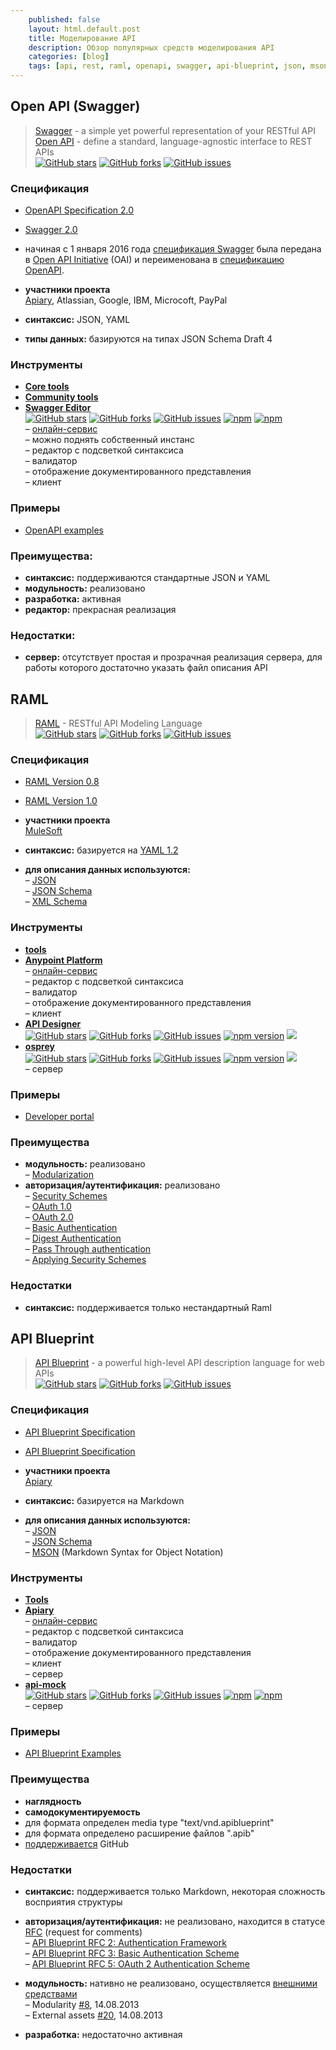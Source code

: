 ```yaml
---
    published: false
    layout: html.default.post
    title: Моделирование API
    description: Обзор популярных средств моделирования API
    categories: [blog]
    tags: [api, rest, raml, openapi, swagger, api-blueprint, json, mson, markdown, yaml]
---
```



## Open API (Swagger)
> [Swagger](http://swagger.io/) - a simple yet powerful representation of your RESTful API  
> [Open API](https://openapis.org/) - define a standard, language-agnostic interface to REST APIs  
> [![GitHub stars](https://img.shields.io/github/stars/OAI/OpenAPI-Specification.svg)](https://github.com/OAI/OpenAPI-Specification/stargazers)
> [![GitHub forks](https://img.shields.io/github/forks/OAI/OpenAPI-Specification.svg)](https://github.com/OAI/OpenAPI-Specification/network)
> [![GitHub issues](https://img.shields.io/github/issues/OAI/OpenAPI-Specification.svg)](https://github.com/OAI/OpenAPI-Specification/issues)

### Спецификация
*   [OpenAPI Specification 2.0](https://github.com/OAI/OpenAPI-Specification/blob/master/versions/2.0.md)  
*   [Swagger 2.0](http://swagger.io/specification/)
*   начиная с 1 января 2016 года [спецификация Swagger](http://swagger.io/specification/) была передана в [Open API Initiative](https://openapis.org/) (OAI) и переименована в [спецификацию OpenAPI](https://github.com/OAI/OpenAPI-Specification/blob/master/versions/2.0.md).

*   **участники проекта**  
    [Apiary](https://apiary.io/), Atlassian, Google, IBM, Microcoft, PayPal

*   **синтаксис:** JSON, YAML
*   **типы данных:** базируются на типах JSON Schema Draft 4


### Инструменты
*   **[Core tools](http://swagger.io/tools/)**
*   **[Community tools](http://swagger.io/open-source-integrations/)**
*   **[Swagger Editor](http://swagger.io/swagger-editor/)**  
    [![GitHub stars](https://img.shields.io/github/stars/swagger-api/swagger-editor.svg)](https://github.com/swagger-api/swagger-editor/stargazers)
    [![GitHub forks](https://img.shields.io/github/forks/swagger-api/swagger-editor.svg)](https://github.com/swagger-api/swagger-editor/network)
    [![GitHub issues](https://img.shields.io/github/issues/swagger-api/swagger-editor.svg)](https://github.com/swagger-api/swagger-editor/issues)
    [![npm](https://img.shields.io/npm/v/swagger-editor-src.svg)](https://www.npmjs.com/package/swagger-editor-src)
    [![npm](https://img.shields.io/npm/dm/swagger-editor-src.svg)](https://www.npmjs.com/package/swagger-editor-src)  
    – [онлайн-сервис](http://editor.swagger.io/)  
    – можно поднять собственный инстанс  
    – редактор с подсветкой синтаксиса  
    – валидатор  
    – отображение документированного представления  
    – клиент

### Примеры
*   [OpenAPI examples](https://github.com/OAI/OpenAPI-Specification/tree/master/examples)

### Преимущества:
*   **синтаксис:** поддерживаются стандартные JSON и YAML
*   **модульность:** реализовано
*   **разработка:** активная
*   **редактор:** прекрасная реализация

### Недостатки:
*   **сервер:** отсутствует простая и прозрачная реализация сервера, для работы которого достаточно указать файл описания API

## RAML
> [RAML](http://raml.org/) - RESTful API Modeling Language  
> [![GitHub stars](https://img.shields.io/github/stars/raml-org/raml-spec.svg)](https://github.com/raml-org/raml-spec/stargazers)
> [![GitHub forks](https://img.shields.io/github/forks/raml-org/raml-spec.svg)](https://github.com/raml-org/raml-spec/network)
> [![GitHub issues](https://img.shields.io/github/issues/raml-org/raml-spec.svg)](https://github.com/raml-org/raml-spec/issues)

### Спецификация
*   [RAML Version 0.8](https://github.com/raml-org/raml-spec/blob/raml-10/versions/raml-08/raml-08.md)
*   [RAML Version 1.0](https://github.com/raml-org/raml-spec/blob/raml-10/versions/raml-10/raml-10.md)

*   **участники проекта**  
    [MuleSoft](https://www.mulesoft.com/)

*   **синтаксис:** базируется на [YAML 1.2](http://www.yaml.org/spec/1.2/spec.html)

*   **для описания данных используются:**  
    – [JSON](http://www.json.org/json-ru.html)  
    – [JSON Schema](http://json-schema.org/)  
    – [XML Schema](http://www.w3.org/XML/Schema)

### Инструменты
*   **[tools](http://raml.org/projects/projects)**  
*   **[Anypoint Platform](https://anypoint.mulesoft.com/apiplatform/)**  
    – [онлайн-сервис](https://anypoint.mulesoft.com)  
    – редактор с подсветкой синтаксиса  
    – валидатор  
    – отображение документированного представления  
    – клиент
*   **[API Designer](https://www.npmjs.com/package/api-designer)**  
    [![GitHub stars](https://img.shields.io/github/stars/mulesoft/api-designer.svg)](https://github.com/mulesoft/api-designer/stargazers)
    [![GitHub forks](https://img.shields.io/github/forks/mulesoft/api-designer.svg)](https://github.com/mulesoft/api-designer/network)
    [![GitHub issues](https://img.shields.io/github/issues/mulesoft/api-designer.svg)](https://github.com/mulesoft/api-designer/issues)
    [![npm version](https://img.shields.io/npm/v/api-designer.svg?style=flat)](https://www.npmjs.com/package/api-designer)
    [![](https://img.shields.io/npm/dm/api-designer.svg?style=flat)](https://www.npmjs.com/package/api-designer)  
*   **[osprey](https://www.npmjs.com/package/osprey)**  
    [![GitHub stars](https://img.shields.io/github/stars/mulesoft/osprey.svg)](https://github.com/mulesoft/osprey/stargazers)
    [![GitHub forks](https://img.shields.io/github/forks/mulesoft/osprey.svg)](https://github.com/mulesoft/osprey/network)
    [![GitHub issues](https://img.shields.io/github/issues/mulesoft/osprey.svg)](https://github.com/mulesoft/osprey/issues)
    [![npm version](https://img.shields.io/npm/v/osprey.svg?style=flat)](https://www.npmjs.com/package/osprey)
    [![](https://img.shields.io/npm/dm/osprey.svg?style=flat)](https://www.npmjs.com/package/osprey)  
    – сервер

### Примеры
*   [Developer portal](https://anypoint.mulesoft.com/apiplatform/popular)

### Преимущества
*   **модульность:** реализовано  
    – [Modularization](https://github.com/raml-org/raml-spec/blob/raml-10/versions/raml-10/raml-10.md#modularization)
*   **авторизация/аутентификация:** реализовано  
    – [Security Schemes](https://github.com/raml-org/raml-spec/blob/raml-10/versions/raml-10/raml-10.md#security-schemes)  
    – [OAuth 1.0](https://github.com/raml-org/raml-spec/blob/raml-10/versions/raml-10/raml-10.md#oauth-10)  
    – [OAuth 2.0](https://github.com/raml-org/raml-spec/blob/raml-10/versions/raml-10/raml-10.md#oauth-20)  
    – [Basic Authentication](https://github.com/raml-org/raml-spec/blob/raml-10/versions/raml-10/raml-10.md#basic-authentication)  
    – [Digest Authentication](https://github.com/raml-org/raml-spec/blob/raml-10/versions/raml-10/raml-10.md#digest-authentication)  
    – [Pass Through authentication](https://github.com/raml-org/raml-spec/blob/raml-10/versions/raml-10/raml-10.md#pass-through)  
    – [Applying Security Schemes](https://github.com/raml-org/raml-spec/blob/raml-10/versions/raml-10/raml-10.md#applying-security-schemes)

### Недостатки
*   **синтаксис:** поддерживается только нестандартный Raml

## API Blueprint
> [API Blueprint](https://apiblueprint.org/) - a powerful high-level API description language for web APIs  
> [![GitHub stars](https://img.shields.io/github/stars/apiaryio/api-blueprint.svg)](https://github.com/apiaryio/api-blueprint/stargazers)
> [![GitHub forks](https://img.shields.io/github/forks/apiaryio/api-blueprint.svg)](https://github.com/apiaryio/api-blueprint/network)
> [![GitHub issues](https://img.shields.io/github/issues/apiaryio/api-blueprint.svg)](https://github.com/apiaryio/api-blueprint/issues)

### Спецификация
*   [API Blueprint Specification](https://apiblueprint.org/documentation/specification.html)  
*   [API Blueprint Specification](https://github.com/apiaryio/api-blueprint/blob/master/API%20Blueprint%20Specification.md) <i class="fa fa-github"></i>  

*   **участники проекта**  
    [Apiary](https://apiary.io/)

*   **синтаксис:** базируется на Markdown

*   **для описания данных используются:**  
    – [JSON](http://www.json.org/json-ru.html)  
    – [JSON Schema](http://json-schema.org/)  
    – [MSON](https://github.com/apiaryio/mson/blob/master/MSON%20Specification.md#mson-specification) (Markdown Syntax for Object Notation)

### Инструменты
*   **[Tools](https://apiblueprint.org/tools.html)**
*   **[Apiary](https://apiary.io)**  
    – [онлайн-сервис](https://app.apiary.io)  
    – редактор с подсветкой синтаксиса  
    – валидатор  
    – отображение документированного представления  
    – клиент  
    – сервер  
*   **[api-mock](https://www.npmjs.com/package/api-mock)**  
    [![GitHub stars](https://img.shields.io/github/stars/localmed/api-mock.svg)](https://github.com/localmed/api-mock/stargazers)
    [![GitHub forks](https://img.shields.io/github/forks/localmed/api-mock.svg)](https://github.com/localmed/api-mock/network)
    [![GitHub issues](https://img.shields.io/github/issues/localmed/api-mock.svg)](https://github.com/localmed/api-mock/issues)
    [![npm](https://img.shields.io/npm/v/api-mock.svg)](https://www.npmjs.com/package/api-mock)
    [![npm](https://img.shields.io/npm/dm/api-mock.svg)](https://www.npmjs.com/package/api-mock)  
    – сервер

### Примеры
*   [API Blueprint Examples](https://github.com/apiaryio/api-blueprint/tree/master/examples)

### Преимущества
*   **наглядность**
*   **самодокументируемость**
*   для формата определен media type "text/vnd.apiblueprint"
*   для формата определено расширение файлов ".apib"
*   [поддерживается](https://github.com/search?utf8=%E2%9C%93&q=language%3A%22API+Blueprint%22&type=Repositories&ref=searchresults) GitHub

### Недостатки
*   **синтаксис:** поддерживается только Markdown, некоторая сложность восприятия структуры
*   **авторизация/аутентификация:** не реализовано, находится в статусе [RFC](https://github.com/apiaryio/api-blueprint-rfcs) (request for comments)  
    – [API Blueprint RFC 2: Authentication Framework](https://github.com/apiaryio/api-blueprint-rfcs/blob/master/rfcs/0002-authentication.md)  
    – [API Blueprint RFC 3: Basic Authentication Scheme](https://github.com/apiaryio/api-blueprint-rfcs/blob/master/rfcs/0003-authentication-basic.md)  
    – [API Blueprint RFC 5: OAuth 2 Authentication Scheme](https://github.com/apiaryio/api-blueprint-rfcs/blob/master/rfcs/0005-authentication-oauth2.md)  

*   **модульность:** нативно не реализовано, осуществляется [внешними средствами](https://gist.github.com/zdne/5f8295642af18aff27ec)  
    – Modularity [#8](https://github.com/apiaryio/api-blueprint/issues/8), 14.08.2013  
    – External assets [#20](https://github.com/apiaryio/api-blueprint/issues/20), 14.08.2013

*   **разработка:** недостаточно активная
